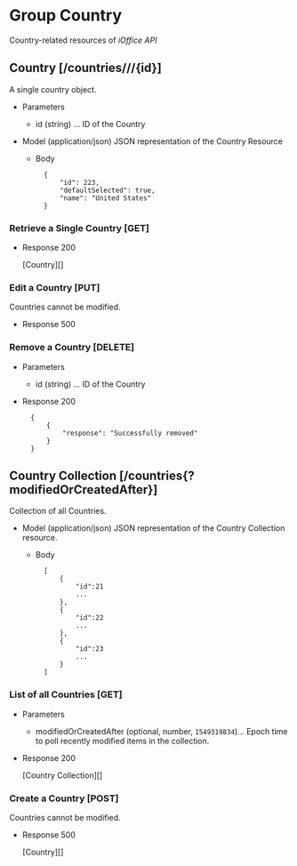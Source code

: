 # Group Country
Country-related resources of *iOffice API*

## Country [/countries///{id}]
A single country object.


+ Parameters
    + id (string) ... ID of the Country

+ Model (application/json)
    JSON representation of the Country Resource

    + Body

            {
                "id": 223,
                "defaultSelected": true,
                "name": "United States"
            }

### Retrieve a Single Country [GET]
+ Response 200

    [Country][]

### Edit a Country [PUT]
Countries cannot be modified.

+ Response 500

### Remove a Country [DELETE]
+ Parameters
    + id (string) ... ID of the Country
+ Response 200

        {
            {
                "response": "Successfully removed"
            }
        }

## Country Collection [/countries{?modifiedOrCreatedAfter}]
Collection of all Countries.

+ Model (application/json)
    JSON representation of the Country Collection resource.

    + Body

            [
                {
                    "id":21
                    ...
                },
                {
                    "id":22
                    ...
                },
                {
                    "id":23
                    ...
                }
            ]

### List of all Countries [GET]

+ Parameters 
    + modifiedOrCreatedAfter (optional, number, `1549319834`)... Epoch time to poll recently modified items in the collection.

+ Response 200
    
    [Country Collection][]


### Create a Country [POST]
Countries cannot be modified.

+ Response 500

    [Country][]
